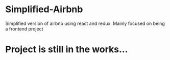 # Simplified-Airbnb
Simplified version of airbnb using react and redux. Mainly focused on being a frontend project

# Project is still in the works...
